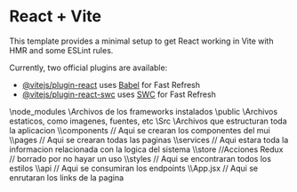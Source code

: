 # React + Vite

This template provides a minimal setup to get React working in Vite with HMR and some ESLint rules.

Currently, two official plugins are available:

- [@vitejs/plugin-react](https://github.com/vitejs/vite-plugin-react/blob/main/packages/plugin-react/README.md) uses [Babel](https://babeljs.io/) for Fast Refresh
- [@vitejs/plugin-react-swc](https://github.com/vitejs/vite-plugin-react-swc) uses [SWC](https://swc.rs/) for Fast Refresh

\\node_modules
\Archivos de los frameworks instalados
\\public 
\Archivos estaticos, como imagenes, fuentes, etc
\\Src
\Archivos que estructuran toda la aplicacion
\\\\components // Aqui se crearan los componentes del mui
\\\\pages // Aqui se crearan todas las paginas
\\\\services // Aqui estara toda la informacion relacionada con la logica del sistema
\\\\store //Acciones Redux // borrado por no hayar un uso 
\\\\styles // Aqui se encontraran todos los estilos
\\\\api // Aqui se consumiran los endpoints
\\\\App.jsx // Aqui se enrutaran los links de la pagina